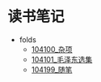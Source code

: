 # 读书笔记

- folds
  - [104100_杂项](104100_杂项/_sidebar.md)
  - [104101_毛泽东选集](104101_毛泽东选集/_sidebar.md)
  - [104199_随笔](104199_随笔/_sidebar.md)
